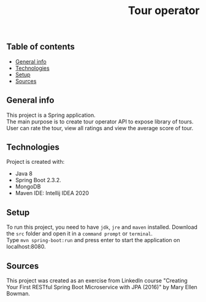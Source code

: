 <h1 align="right">Tour operator</h1><br>

## Table of contents
* [General info](#general-info)
* [Technologies](#technologies)
* [Setup](#setup)
* [Sources](#sources)

## General info
This project is a Spring application.  
The main purpose is to create tour operator API to expose library of tours.     
User can rate the tour, view all ratings and view the average score of tour.  

## Technologies
Project is created with:
* Java 8
* Spring Boot 2.3.2.  
* MongoDB
* Maven
IDE: Intellij IDEA 2020

## Setup
To run this project, you need to have `jdk`, `jre` and `maven` installed.
Download the `src` folder and open it in a `command prompt` or `terminal`.  
Type `mvn spring-boot:run` and press enter to start the application on localhost:8080.  

## Sources
This project was created as an exercise from LinkedIn course "Creating Your First RESTful Spring Boot Microservice with JPA (2016)" by Mary Ellen Bowman.
